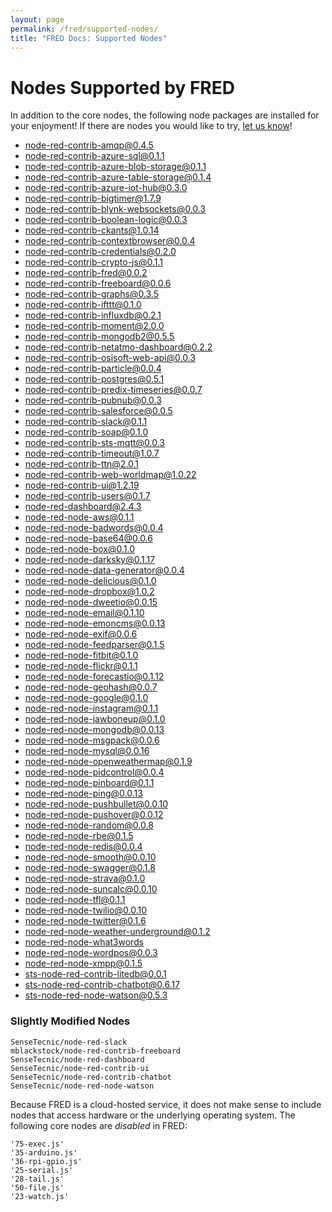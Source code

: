 ```yaml
---
layout: page
permalink: /fred/supported-nodes/
title: "FRED Docs: Supported Nodes"
---
```


# Nodes Supported by FRED

In addition to the core nodes, the following node packages are installed for your enjoyment!  If there are nodes you would like to try, [let us know](mailto:info@sensetecnic.com)!

- [node-red-contrib-amqp@0.4.5](https://www.npmjs.com/package/node-red-contrib-amqp)
- [node-red-contrib-azure-sql@0.1.1](https://www.npmjs.com/package/node-red-contrib-azure-sql)
- [node-red-contrib-azure-blob-storage@0.1.1](https://www.npmjs.com/package/node-red-contrib-azure-blob-storage)
- [node-red-contrib-azure-table-storage@0.1.4](https://www.npmjs.com/package/node-red-contrib-azure-table-storage)
- [node-red-contrib-azure-iot-hub@0.3.0](https://www.npmjs.com/package/node-red-contrib-azure-iot-hub)
- [node-red-contrib-bigtimer@1.7.9](https://www.npmjs.com/package/node-red-contrib-bigtimer)
- [node-red-contrib-blynk-websockets@0.0.3](https://www.npmjs.com/package/node-red-contrib-blynk-websockets)
- [node-red-contrib-boolean-logic@0.0.3](https://www.npmjs.com/package/node-red-contrib-boolean-logic)
- [node-red-contrib-ckants@1.0.14](https://www.npmjs.com/package/node-red-contrib-ckants)
- [node-red-contrib-contextbrowser@0.0.4](https://github.com/sbarwe/node-red-contrib-contextbrowser)
- [node-red-contrib-credentials@0.2.0](https://www.npmjs.com/package/node-red-contrib-credentials)
- [node-red-contrib-crypto-js@0.1.1](https://www.npmjs.com/package/node-red-contrib-crypto-js)
- [node-red-contrib-fred@0.0.2](https://www.npmjs.com/package/node-red-contrib-fred)
- [node-red-contrib-freeboard@0.0.6](https://www.npmjs.com/package/node-red-contrib-freeboard)
- [node-red-contrib-graphs@0.3.5](https://www.npmjs.com/package/node-red-contrib-graphs)
- [node-red-contrib-ifttt@0.1.0](https://www.npmjs.com/package/node-red-contrib-ifttt)
- [node-red-contrib-influxdb@0.2.1](https://www.npmjs.com/package/node-red-contrib-influxdb)
- [node-red-contrib-moment@2.0.0](https://www.npmjs.com/package/node-red-contrib-moment)
- [node-red-contrib-mongodb2@0.5.5](https://www.npmjs.com/package/node-red-contrib-mongodb2)
- [node-red-contrib-netatmo-dashboard@0.2.2](https://www.npmjs.com/package/node-red-contrib-netatmo-dashboard)
- [node-red-contrib-osisoft-web-api@0.0.3](https://www.npmjs.com/package/node-red-contrib-osisoft-web-api)
- [node-red-contrib-particle@0.0.4](https://www.npmjs.com/package/node-red-contrib-particle)
- [node-red-contrib-postgres@0.5.1](https://www.npmjs.com/package/node-red-contrib-postgres)
- [node-red-contrib-predix-timeseries@0.0.7](https://www.npmjs.com/package/node-red-contrib-predix-timeseries)
- [node-red-contrib-pubnub@0.0.3](https://www.npmjs.com/package/node-red-contrib-pubnub)
- [node-red-contrib-salesforce@0.0.5](https://www.npmjs.com/package/node-red-contrib-salesforce)
- [node-red-contrib-slack@0.1.1](https://www.npmjs.com/package/node-red-contrib-slack)
- [node-red-contrib-soap@0.1.0](https://www.npmjs.com/package/node-red-contrib-soap)
- [node-red-contrib-sts-mqtt@0.0.3](https://www.npmjs.com/package/node-red-contrib-sts-mqtt)
- [node-red-contrib-timeout@1.0.7](https://www.npmjs.com/package/node-red-contrib-timeout)
- [node-red-contrib-ttn@2.0.1](https://www.npmjs.com/package/node-red-contrib-ttn)
- [node-red-contrib-web-worldmap@1.0.22](https://www.npmjs.com/package/node-red-contrib-web-worldmap)
- [node-red-contrib-ui@1.2.19](https://www.npmjs.com/package/node-red-contrib-ui)
- [node-red-contrib-users@0.1.7](https://www.npmjs.com/package/node-red-contrib-users)
- [node-red-dashboard@2.4.3](https://www.npmjs.com/package/node-red-dashboard)
- [node-red-node-aws@0.1.1](https://www.npmjs.com/package/node-red-node-aws)
- [node-red-node-badwords@0.0.4](https://www.npmjs.com/package/node-red-node-badwords)
- [node-red-node-base64@0.0.6](https://github.com/node-red/node-red-nodes.git) 
- [node-red-node-box@0.1.0](https://www.npmjs.com/package/node-red-node-box)
- [node-red-node-darksky@0.1.17](https://www.npmjs.com/package/node-red-node-darksky)
- [node-red-node-data-generator@0.0.4](https://github.com/node-red/node-red-nodes.git) 
- [node-red-node-delicious@0.1.0](https://www.npmjs.com/package/node-red-node-delicious)
- [node-red-node-dropbox@1.0.2](https://www.npmjs.com/package/node-red-node-dropbox)
- [node-red-node-dweetio@0.0.15](https://www.npmjs.com/package/node-red-node-dweetio)
- [node-red-node-email@0.1.10](https://www.npmjs.com/package/node-red-node-email)
- [node-red-node-emoncms@0.0.13](https://github.com/node-red/node-red-nodes.git)
- [node-red-node-exif@0.0.6](https://github.com/node-red/node-red-nodes.git)
- [node-red-node-feedparser@0.1.5](https://www.npmjs.com/package/node-red-node-feedparser)
- [node-red-node-fitbit@0.1.0](https://www.npmjs.com/package/node-red-node-fitbit)
- [node-red-node-flickr@0.1.1](https://www.npmjs.com/package/node-red-node-flickr)
- [node-red-node-forecastio@0.1.12](https://www.npmjs.com/package/node-red-node-forecastio)
- [node-red-node-geohash@0.0.7](https://github.com/node-red/node-red-nodes.git)
- [node-red-node-google@0.1.0](https://www.npmjs.com/package/node-red-node-google)
- [node-red-node-instagram@0.1.1](https://www.npmjs.com/package/node-red-node-instagram)
- [node-red-node-jawboneup@0.1.0](https://www.npmjs.com/package/node-red-node-jawboneup)
- [node-red-node-mongodb@0.0.13](https://www.npmjs.com/package/node-red-node-mongodb)
- [node-red-node-msgpack@0.0.6](https://github.com/node-red/node-red-nodes.git)
- [node-red-node-mysql@0.0.16](https://www.npmjs.com/package/node-red-node-mysql)
- [node-red-node-openweathermap@0.1.9](https://www.npmjs.com/package/node-red-node-openweathermap)
- [node-red-node-pidcontrol@0.0.4](https://www.npmjs.com/package/node-red-node-pidcontrol)
- [node-red-node-pinboard@0.1.1](https://www.npmjs.com/package/node-red-node-pinboard)
- [node-red-node-ping@0.0.13](https://www.npmjs.com/package/node-red-node-ping)
- [node-red-node-pushbullet@0.0.10](https://www.npmjs.com/package/node-red-node-pushbullet)
- [node-red-node-pushover@0.0.12](https://www.npmjs.com/package/node-red-node-pushover)
- [node-red-node-random@0.0.8](https://www.npmjs.com/package/node-red-node-random)
- [node-red-node-rbe@0.1.5](https://www.npmjs.com/package/node-red-node-rbe)
- [node-red-node-redis@0.0.4](https://github.com/node-red/node-red-nodes.git)
- [node-red-node-smooth@0.0.10](https://www.npmjs.com/package/node-red-node-smooth)
- [node-red-node-swagger@0.1.8](https://github.com/node-red/node-red-node-swagger)
- [node-red-node-strava@0.1.0](https://www.npmjs.com/package/node-red-node-strava)
- [node-red-node-suncalc@0.0.10](https://www.npmjs.com/package/node-red-node-suncalc)
- [node-red-node-tfl@0.1.1](https://www.npmjs.com/package/node-red-node-tfl)
- [node-red-node-twilio@0.0.10](https://www.npmjs.com/package/node-red-node-twilio)
- [node-red-node-twitter@0.1.6](https://www.npmjs.com/package/node-red-node-twitter)
- [node-red-node-weather-underground@0.1.2](https://www.npmjs.com/package/node-red-node-weather-underground)
- [node-red-node-what3words](https://github.com/node-red/node-red-nodes.git)
- [node-red-node-wordpos@0.0.3](https://www.npmjs.com/package/node-red-node-wordpos)
- [node-red-node-xmpp@0.1.5](https://www.npmjs.com/package/node-red-node-xmpp)
- [sts-node-red-contrib-litedb@0.0.1](https://github.com/sensetecnic/sts-node-red-contrib-litedb)
- [sts-node-red-contrib-chatbot@0.6.17](https://github.com/SenseTecnic/node-red-contrib-chatbot)
- [sts-node-red-node-watson@0.5.3](https://github.com/SenseTecnic/node-red-node-watson)


### Slightly Modified Nodes
    SenseTecnic/node-red-slack
    mblackstock/node-red-contrib-freeboard
    SenseTecnic/node-red-dashboard
    SenseTecnic/node-red-contrib-ui
    SenseTecnic/node-red-contrib-chatbot
    SenseTecnic/node-red-node-watson


Because FRED is a cloud-hosted service, it does not make sense to include nodes that access hardware or the underlying operating system.  The following core nodes are *disabled* in FRED:

    '75-exec.js'
    '35-arduino.js'
    '36-rpi-gpio.js'
    '25-serial.js'
    '28-tail.js'
    '50-file.js'
    '23-watch.js'
